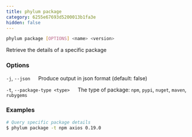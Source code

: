 ```yaml
---
title: phylum package
category: 6255e67693d5200013b1fa3e
hidden: false
---
```

```sh
phylum package [OPTIONS] <name> <version>
```
Retrieve the details of a specific package

### Options
`-j`, `--json`
&emsp; Produce output in json format (default: false)

`-t`, `--package-type <type>`
&emsp; The type of package: `npm`, `pypi`, `nuget`, `maven`, `rubygems`

### Examples
```sh
# Query specific package details
$ phylum package -t npm axios 0.19.0
```
